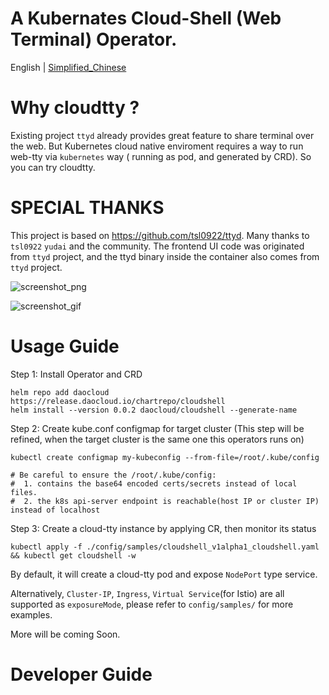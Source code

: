 # A Kubernates Cloud-Shell (Web Terminal) Operator.

English | [Simplified_Chinese](https://github.com/cloudtty/cloudtty/blob/main/README_zh.md)

# Why cloudtty ?

Existing project `ttyd` already provides great feature to share terminal over the web.
But Kubernetes cloud native enviroment requires a way to run web-tty via `kubernetes` way ( running as pod, and generated by CRD).
So you can try cloudtty.


# SPECIAL THANKS
This project is based on https://github.com/tsl0922/ttyd. Many thanks to `tsl0922` `yudai` and the community.
The frontend UI code was originated from `ttyd` project, and the ttyd binary inside the container also comes from `ttyd` project.


![screenshot_png](https://github.com/cloudtty/cloudtty/raw/main/snapshot.png)


![screenshot_gif](https://github.com/cloudtty/cloudtty/raw/main/snapshot.gif)




# Usage Guide

Step 1: Install Operator and CRD
```
helm repo add daocloud  https://release.daocloud.io/chartrepo/cloudshell
helm install --version 0.0.2 daocloud/cloudshell --generate-name
```

Step 2: Create kube.conf configmap for target cluster (This step will be refined, when the target cluster is the same one this operators runs on)
```
kubectl create configmap my-kubeconfig --from-file=/root/.kube/config

# Be careful to ensure the /root/.kube/config:
#  1. contains the base64 encoded certs/secrets instead of local files.
#  2. the k8s api-server endpoint is reachable(host IP or cluster IP) instead of localhost
```


Step 3: Create a cloud-tty instance by applying CR, then monitor its status
```
kubectl apply -f ./config/samples/cloudshell_v1alpha1_cloudshell.yaml  && kubectl get cloudshell -w
```
By default, it will create a cloud-tty pod and expose `NodePort` type service.

Alternatively, `Cluster-IP`, `Ingress`, `Virtual Service`(for Istio) are all supported as `exposureMode`, please refer to `config/samples/` for more examples.



More will be coming Soon.

# Developer Guide
